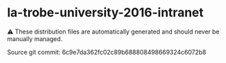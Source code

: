 # la-trobe-university-2016-intranet

:warning: These distribution files are automatically generated and should never be manually managed.

Source git commit: 6c9e7da362fc02c89b688808498669324c6072b8
